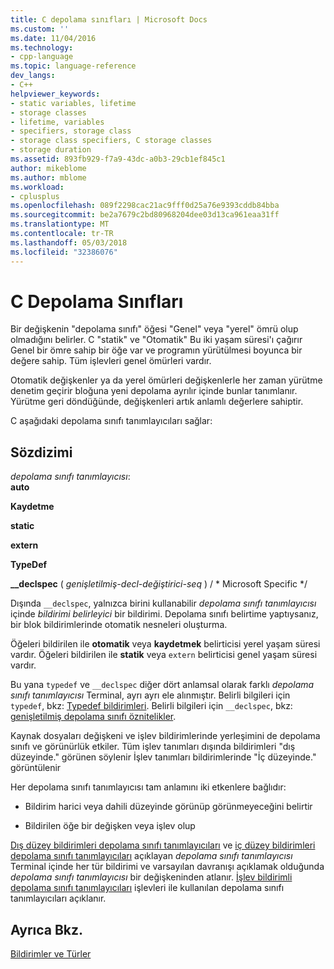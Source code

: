 ```yaml
---
title: C depolama sınıfları | Microsoft Docs
ms.custom: ''
ms.date: 11/04/2016
ms.technology:
- cpp-language
ms.topic: language-reference
dev_langs:
- C++
helpviewer_keywords:
- static variables, lifetime
- storage classes
- lifetime, variables
- specifiers, storage class
- storage class specifiers, C storage classes
- storage duration
ms.assetid: 893fb929-f7a9-43dc-a0b3-29cb1ef845c1
author: mikeblome
ms.author: mblome
ms.workload:
- cplusplus
ms.openlocfilehash: 089f2298cac21ac9fff0d25a76e9393cddb84bba
ms.sourcegitcommit: be2a7679c2bd80968204dee03d13ca961eaa31ff
ms.translationtype: MT
ms.contentlocale: tr-TR
ms.lasthandoff: 05/03/2018
ms.locfileid: "32386076"
---
```

# <a name="c-storage-classes"></a>C Depolama Sınıfları
Bir değişkenin "depolama sınıfı" öğesi "Genel" veya "yerel" ömrü olup olmadığını belirler. C "statik" ve "Otomatik" Bu iki yaşam süresi'ı çağırır Genel bir ömre sahip bir öğe var ve programın yürütülmesi boyunca bir değere sahip. Tüm işlevleri genel ömürleri vardır.  
  
 Otomatik değişkenler ya da yerel ömürleri değişkenlerle her zaman yürütme denetim geçirir bloğuna yeni depolama ayrılır içinde bunlar tanımlanır. Yürütme geri döndüğünde, değişkenleri artık anlamlı değerlere sahiptir.  
  
 C aşağıdaki depolama sınıfı tanımlayıcıları sağlar:  
  
## <a name="syntax"></a>Sözdizimi  
 *depolama sınıfı tanımlayıcısı*:  
 **auto**  
  
 **Kaydetme**  
  
 **static**  
  
 **extern**  
  
 **TypeDef**  
  
 **__declspec** ( *genişletilmiş-decl-değiştirici-seq* ) / * Microsoft Specific \*/  
  
 Dışında `__declspec`, yalnızca birini kullanabilir *depolama sınıfı tanımlayıcısı* içinde *bildirimi belirleyici* bir bildirimi. Depolama sınıfı belirtime yaptıysanız, bir blok bildirimlerinde otomatik nesneleri oluşturma.  
  
 Öğeleri bildirilen ile **otomatik** veya **kaydetmek** belirticisi yerel yaşam süresi vardır. Öğeleri bildirilen ile **statik** veya `extern` belirticisi genel yaşam süresi vardır.  
  
 Bu yana `typedef` ve `__declspec` diğer dört anlamsal olarak farklı *depolama sınıfı tanımlayıcısı* Terminal, ayrı ayrı ele alınmıştır. Belirli bilgileri için `typedef`, bkz: [Typedef bildirimleri](../c-language/typedef-declarations.md). Belirli bilgileri için `__declspec`, bkz: [genişletilmiş depolama sınıfı öznitelikler](../c-language/c-extended-storage-class-attributes.md).  
  
 Kaynak dosyaları değişkeni ve işlev bildirimlerinde yerleşimini de depolama sınıfı ve görünürlük etkiler. Tüm işlev tanımları dışında bildirimleri "dış düzeyinde." görünen söylenir İşlev tanımları bildirimlerinde "İç düzeyinde." görüntülenir  
  
 Her depolama sınıfı tanımlayıcısı tam anlamını iki etkenlere bağlıdır:  
  
-   Bildirim harici veya dahili düzeyinde görünüp görünmeyeceğini belirtir  
  
-   Bildirilen öğe bir değişken veya işlev olup  
  
 [Dış düzey bildirimleri depolama sınıfı tanımlayıcıları](../c-language/storage-class-specifiers-for-external-level-declarations.md) ve [iç düzey bildirimleri depolama sınıfı tanımlayıcıları](../c-language/storage-class-specifiers-for-internal-level-declarations.md) açıklayan *depolama sınıfı tanımlayıcısı* Terminal içinde her tür bildirimi ve varsayılan davranışı açıklamak olduğunda *depolama sınıfı tanımlayıcısı* bir değişkeninden atlanır. [İşlev bildirimli depolama sınıfı tanımlayıcıları](../c-language/storage-class-specifiers-with-function-declarations.md) işlevleri ile kullanılan depolama sınıfı tanımlayıcıları açıklanır.  
  
## <a name="see-also"></a>Ayrıca Bkz.  
 [Bildirimler ve Türler](../c-language/declarations-and-types.md)